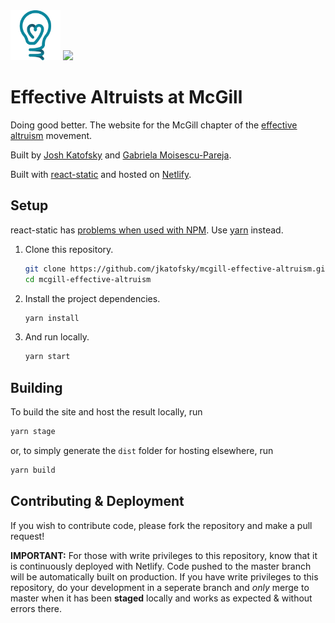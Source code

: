 <img src="src/logo.png" alt="drawing" width="80"/>

<img src="https://api.netlify.com/api/v1/badges/4d76ef8a-6e14-4cbc-9d42-60ac6c40a5e3/deploy-status" float="right">

# Effective Altruists at McGill

Doing good better. The website for the McGill chapter of the [effective altruism](https://www.effectivealtruism.org/) movement.

Built by [Josh Katofsky](https://github.com/jkatofsky) and [Gabriela Moisescu-Pareja](https://github.com/gabrielamp).

Built with [react-static](https://github.com/react-static/react-static) and hosted on [Netlify](https://www.netlify.com/).

## Setup

react-static has [problems when used with NPM](https://github.com/react-static/react-static/issues/1552). Use [yarn](https://yarnpkg.com/) instead.

1. Clone this repository.

   ```bash
   git clone https://github.com/jkatofsky/mcgill-effective-altruism.git
   cd mcgill-effective-altruism
   ```

2. Install the project dependencies.

    ```bash
    yarn install
    ```

3. And run locally.

    ```bash
    yarn start
    ```

## Building

To build the site and host the result locally, run

```bash
yarn stage
```

or, to simply generate the `dist` folder for hosting elsewhere,
run

```bash
yarn build
```

## Contributing & Deployment

If you wish to contribute code, please fork the repository and make a pull request!

**IMPORTANT:** For those with write privileges to this repository, know that it is continuously deployed with Netlify. Code pushed to the master branch will be automatically built on production. If you have write privileges to this repository, do your development in a seperate branch and *only* merge to master when it has been **staged** locally and works as expected & without errors there.
